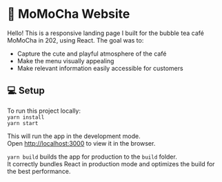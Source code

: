 # 🧋 MoMoCha Website

Hello! This is a responsive landing page I built for the bubble tea café MoMoCha in 202, using React. The goal was to: 

- Capture the cute and playful atmosphere of the café
- Make the menu visually appealing
- Make relevant information easily accessible for customers

## 💻 Setup
To run this project locally:\
`yarn install`\
`yarn start`

This will run the app in the development mode.\
Open [http://localhost:3000](http://localhost:3000) to view it in the browser.

`yarn build` builds the app for production to the `build` folder.\
It correctly bundles React in production mode and optimizes the build for the best performance.
